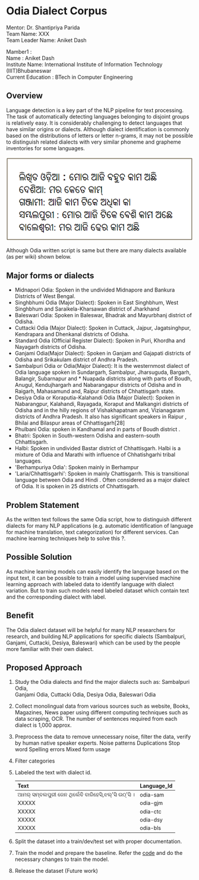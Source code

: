 # Odia Dialect Corpus

Mentor: Dr. Shantipriya Parida  
Team Name: XXX  
Team Leader Name: Aniket Dash  

Mamber1 :  
Name : Aniket Dash  
Institute Name: International Institute of Information Technology (IIIT)Bhubaneswar  
Current Education : BTech in Computer Engineering

## Overview
Language detection is a key part of the NLP pipeline for text processing. The task of automatically detecting languages belonging to disjoint groups is relatively easy. It is considerably challenging to detect languages that have similar origins or dialects. Although dialect identification is commonly based on the distributions of letters or letter n-grams, it may not be possible to distinguish related dialects with very similar phoneme and grapheme inventories for some languages.

![Odia dialects](images/dialect1.png)

Although Odia written script is same but there are many dialects available (as per wiki) shown below.

## Major forms or dialects

* Midnapori Odia: Spoken in the undivided Midnapore and Bankura Districts of West Bengal.
* Singhbhumi Odia (Major Dialect): Spoken in East Singhbhum, West Singhbhum and Saraikela-Kharsawan district of Jharkhand
* Baleswari Odia: Spoken in Baleswar, Bhadrak and Mayurbhanj district of Odisha.
* Cuttacki Odia (Major Dialect): Spoken in Cuttack, Jajpur, Jagatsinghpur, Kendrapara and Dhenkanal districts of Odisha.
* Standard Odia (Official Register Dialect): Spoken in Puri, Khordha and Nayagarh districts of Odisha.
* Ganjami Odia(Major Dialect): Spoken in Ganjam and Gajapati districts of Odisha and Srikakulam district of Andhra Pradesh.
* Sambalpuri Odia or Odia(Major Dialect): It is the westernmost dialect of Odia language spoken in Sundargarh, Sambalpur, Jharsuguda, Bargarh, Balangir, Subarnapur and * Nuapada districts along with parts of Boudh, Anugul, Kendujhargarh and Nabarangapur districts of Odisha and in Raigarh, Mahasamund and, Raipur districts of Chhattisgarh state.
* Desiya Odia or Koraputia-Kalahandi Odia (Major Dialect): Spoken in Nabarangpur, Kalahandi, Rayagada, Koraput and Malkangiri districts of Odisha and in the hilly regions of Vishakhapatnam and, Vizianagaram districts of Andhra Pradesh. It also has significant speakers in Raipur , Bhilai and Bilaspur areas of Chhattisgarh[28]
* Phulbani Odia: spoken in Kandhamal and in parts of Boudh district .
* Bhatri: Spoken in South-western Odisha and eastern-south Chhattisgarh.
* Halbi: Spoken in undivided Bastar district of Chhattisgarh. Halbi is a mixture of Odia and Marathi with influence of Chhatishgarhi tribal languages.
* 'Berhampuriya Odia': Spoken mainly in Berhampur
* 'Laria/Chhattisgarhi': Spoken in mainly Chattisgarrh. This is transitional language between Odia and Hindi . Often considered as a major dialect of Odia. It is spoken in 25 districts of Chhattisgarh.

## Problem Statement

As the written text follows the same Odia script, how to distinguish different dialects for many NLP applications (e.g. automatic identification of language for machine translation, text categorization) for different services.  Can machine learning techniques help to solve this ?.  

## Possible Solution

As machine learning models can easily identify the language based on the input text, it can be possible to train a model using supervised machine learning approach with labeled data to identify language with dialect variation. But to train such models need labeled dataset which contain text and the corresponding dialect with label.

## Benefit
The Odia dialect dataset will be helpful for many NLP researchers for research, and building NLP applications for specific dialects (Sambalpuri, Ganjami, Cuttacki, Desiya, Baleswari) which can be used by the people more familiar with their own dialect. 

## Proposed Approach

1. Study the Odia dialects and find the major dialects such as:
   Sambalpuri Odia,  
   Ganjami Odia,
   Cuttacki Odia,
   Desiya Odia,
   Baleswari Odia

2. Collect monolingual data from various sources such as website, Books, Magazines, News paper using different computing techniques such as data scraping, OCR. The number of sentences required from each dialect is 1,000 approx. 

3. Preprocess the data to remove unnecessary noise, filter the data, verify by human native speaker experts.
   Noise patterns 
   Duplications 
   Stop word 
   Spelling errors 
   Mixed form usage 
 
4. Filter categories 
 
5. Labeled the text with dialect id.

   Text                                         |  Language_Id
   ---------------------------------------------|-------------
   ଆମର୍ ସମ୍ବଲପୁରୀ ଜେନ ଥିଲେଁବି ବାରିହେସି,ଝଲ୍'ସି ଉଠ୍'ସି । |  odia-sam
   XXXXX |  odia-gjm
   XXXXX | odia-ctc
   XXXXX | odia-dsy
   XXXXX | odia-bls 

6. Split the dataset into a train/dev/test set with proper documentation.

7. Train the model and prepare the baseline.
   Refer the [code](https://github.com/shantipriyap/Odia-Santali-Dialect-Detection-Dataset) and do the necessary changes to train the model.

8. Release the dataset (Future work)





